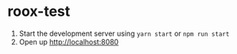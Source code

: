 # roox-test

1. Start the development server using `yarn start` or `npm run start`
2. Open up [http://localhost:8080](http://localhost:8080)
